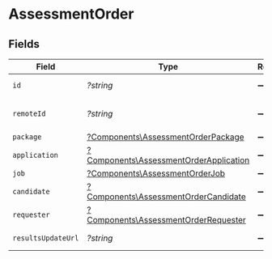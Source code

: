 # AssessmentOrder


## Fields

| Field                                                                                           | Type                                                                                            | Required                                                                                        | Description                                                                                     | Example                                                                                         |
| ----------------------------------------------------------------------------------------------- | ----------------------------------------------------------------------------------------------- | ----------------------------------------------------------------------------------------------- | ----------------------------------------------------------------------------------------------- | ----------------------------------------------------------------------------------------------- |
| `id`                                                                                            | *?string*                                                                                       | :heavy_minus_sign:                                                                              | Unique identifier                                                                               | 8187e5da-dc77-475e-9949-af0f1fa4e4e3                                                            |
| `remoteId`                                                                                      | *?string*                                                                                       | :heavy_minus_sign:                                                                              | Provider's unique identifier                                                                    | 8187e5da-dc77-475e-9949-af0f1fa4e4e3                                                            |
| `package`                                                                                       | [?Components\AssessmentOrderPackage](../../Models/Components/AssessmentOrderPackage.md)         | :heavy_minus_sign:                                                                              | N/A                                                                                             |                                                                                                 |
| `application`                                                                                   | [?Components\AssessmentOrderApplication](../../Models/Components/AssessmentOrderApplication.md) | :heavy_minus_sign:                                                                              | N/A                                                                                             |                                                                                                 |
| `job`                                                                                           | [?Components\AssessmentOrderJob](../../Models/Components/AssessmentOrderJob.md)                 | :heavy_minus_sign:                                                                              | N/A                                                                                             |                                                                                                 |
| `candidate`                                                                                     | [?Components\AssessmentOrderCandidate](../../Models/Components/AssessmentOrderCandidate.md)     | :heavy_minus_sign:                                                                              | N/A                                                                                             |                                                                                                 |
| `requester`                                                                                     | [?Components\AssessmentOrderRequester](../../Models/Components/AssessmentOrderRequester.md)     | :heavy_minus_sign:                                                                              | N/A                                                                                             |                                                                                                 |
| `resultsUpdateUrl`                                                                              | *?string*                                                                                       | :heavy_minus_sign:                                                                              | Results update url                                                                              | https://exmaple.com/integrations/results/update                                                 |